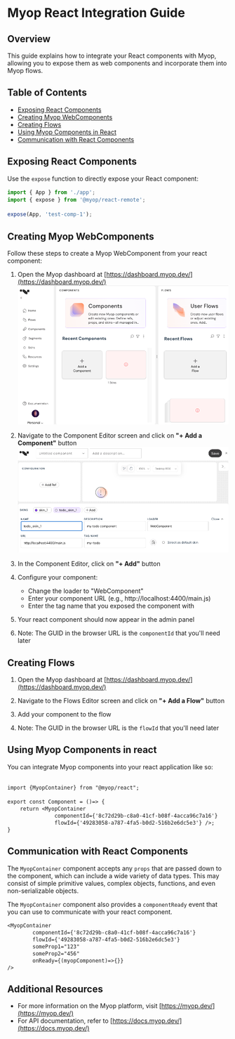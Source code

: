 # Myop React Integration Guide

## Overview

This guide explains how to integrate your React components with Myop, allowing you to expose them as web components and incorporate them into Myop flows.

## Table of Contents

- [Exposing React Components](#exposing-react-components)
- [Creating Myop WebComponents](#creating-myop-webcomponents)
- [Creating Flows](#creating-flows)
- [Using Myop Components in React](#using-myop-components-in-react)
- [Communication with React Components](#communication-with-react-components)

## Exposing React Components

Use the `expose` function to directly expose your React component:

```typescript
import { App } from './app';
import { expose } from '@myop/react-remote';

expose(App, 'test-comp-1');
```

## Creating Myop WebComponents

Follow these steps to create a Myop WebComponent from your react component:

1. Open the Myop dashboard at [https://dashboard.myop.dev/](https://dashboard.myop.dev/) <br>
   <img src="docs/images/admin-dashboard.png" alt="Add Component Button" width="500"><br>

2. Navigate to the Component Editor screen and click on **"+ Add a Component"** button <br>
   <img src="docs/images/component-editor.png" alt="Add Component Button" width="500"><br>

3. In the Component Editor, click on **"+ Add"** button

4. Configure your component:

   - Change the loader to "WebComponent"
   - Enter your component URL (e.g., http://localhost:4400/main.js)
   - Enter the tag name that you exposed the component with

5. Your react component should now appear in the admin panel

6. Note: The GUID in the browser URL is the `componentId` that you'll need later

## Creating Flows

1. Open the Myop dashboard at [https://dashboard.myop.dev/](https://dashboard.myop.dev/)

2. Navigate to the Flows Editor screen and click on **"+ Add a Flow"** button

3. Add your component to the flow

4. Note: The GUID in the browser URL is the `flowId` that you'll need later

## Using Myop Components in react

You can integrate Myop components into your react application like so:

```tsx

import {MyopContainer} from "@myop/react";

export const Component = ()=> {
    return <MyopContainer
               componentId={'8c72d29b-c8a0-41cf-b08f-4acca96c7a16'}
               flowId={'49283058-a787-4fa5-b0d2-516b2e6dc5e3'} />;
}
```

## Communication with React Components

The `MyopContainer` component accepts any `props` that are passed down to the component, which can include a wide variety of data types. This may consist of simple primitive values, complex objects, functions, and even non-serializable objects.

The `MyopContainer` component also provides a `componentReady` event that you can use to communicate with your react component.

```tsx
<MyopContainer
        componentId={'8c72d29b-c8a0-41cf-b08f-4acca96c7a16'}
        flowId={'49283058-a787-4fa5-b0d2-516b2e6dc5e3'}
        someProp1="123"
        someProp2="456"
        onReady={(myopComponent)=>{}}
/>
```

## Additional Resources

- For more information on the Myop platform, visit [https://myop.dev/](https://myop.dev/)
- For API documentation, refer to [https://docs.myop.dev/](https://docs.myop.dev/)

